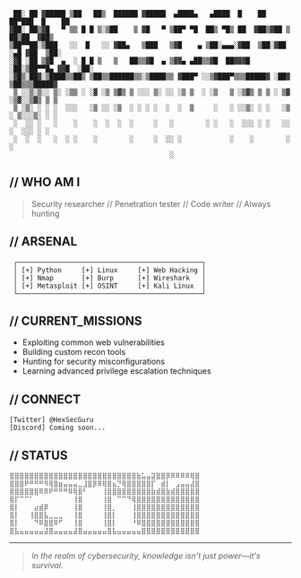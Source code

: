 ```
 ██░ ██ ▓█████ ▒██   ██▒  ██████ ▓█████  ▄████▄   ▄████  █    ██  ██▀███  █    ██ 
▓██░ ██▒▓█   ▀ ▒▒ █ █ ▒░▒██    ▒ ▓█   ▀ ▒██▀ ▀█  ██▒ ▀█▒ ██  ▓██▒▓██ ▒ ██▒██  ▓██▒
▒██▀▀██░▒███   ░░  █   ░░ ▓██▄   ▒███   ▒▓█    ▄ ▒██░▄▄▄░▓██  ▒██░▓██ ░▄█ ▓██  ▒██░
░▓█ ░██ ▒▓█  ▄  ░ █ █ ▒   ▒   ██▒▒▓█  ▄ ▒▓▓▄ ▄██▒▒▓█  ██▓▓▓█  ░██░▒██▀▀█▄ ▓▓█  ░██░
░▓█▒░██▓░▒████▒▒██▒ ▒██▒▒██████▒▒░▒████▒▒ ▓███▀ ░░▒▓███▀▒▒▒█████▓ ░██▓ ▒██▒▒▒█████▓ 
 ▒ ░░▒░▒░░ ▒░ ░▒▒ ░ ░▓ ░▒ ▒▓▒ ▒ ░░░ ▒░ ░░ ░▒ ▒  ░ ░▒   ▒ ░▒▓▒ ▒ ▒ ░ ▒▓ ░▒▓░░▒▓▒ ▒ ▒ 
 ▒ ░▒░ ░ ░ ░  ░░░   ░▒ ░░ ░▒  ░ ░ ░ ░  ░  ░  ▒     ░   ░ ░░▒░ ░ ░   ░▒ ░ ▒░░░▒░ ░ ░ 
 ░  ░░ ░   ░    ░    ░  ░  ░  ░     ░   ░        ░ ░   ░  ░░░ ░ ░   ░░   ░  ░░░ ░ ░ 
 ░  ░  ░   ░  ░ ░    ░        ░     ░  ░░ ░            ░    ░        ░        ░     
                                        ░                                           
```

## // WHO AM I
> Security researcher // Penetration tester // Code writer // Always hunting

## // ARSENAL
```
 ┌──────────────────────────────────────────────┐
 │ [+] Python     [+] Linux     [+] Web Hacking │
 │ [+] Nmap       [+] Burp      [+] Wireshark   │ 
 │ [+] Metasploit [+] OSINT     [+] Kali Linux  │
 └──────────────────────────────────────────────┘
```

## // CURRENT_MISSIONS
- Exploiting common web vulnerabilities
- Building custom recon tools
- Hunting for security misconfigurations
- Learning advanced privilege escalation techniques

## // CONNECT
```
[Twitter] @HexSecGuru
[Discord] Coming soon...
```

## // STATUS
```
⣿⣿⣿⣿⣿⣿⣿⣿⣿⣿⣿⣿⣿⣿⣿⣿⣿⣿⣿⣿⣿⣿⣿⣿⣿⣿⣷⣥⣤⣽⣿⣿⡿⠿⠿⠿⠿⢿⣿
⣿⣿⣿⠟⠛⠛⠛⠻⢿⣿⣶⣤⣤⣤⣀⣸⣿⡿⠿⢿⣿⣦⡙⢿⣿⣿⣿⣿⣿⡏⠀⣾⡇⠀⣠⣤⣤⣼⣿
⣿⣿⣿⣿⣿⣿⠿⠿⠟⠛⠛⠛⠿⢿⣿⠃⠀⠀⠀⢸⣿⣿⣿⣿⣿⣿⣿⣿⣿⣷⣾⣿⣷⣾⣿⣿⣿⣿⣿
⣿⡏⠉⠉⠁⠀⠀⠀⠀⠀⠀⠀⠀⢸⣿⠀⠀⠀⠀⢸⣿⠀⠉⠉⠙⢿⣿⣿⣿⣿⣿⣿⣿⣿⣿⣿⣿⣿⣿
⣿⡇⠀⠀⠀⣴⣾⡿⠀⠀⠀⠀⠀⢸⣿⠀⠀⠀⠀⢸⣿⡀⠀⠀⠀⢸⣿⣿⣿⣿⣿⣿⣿⣿⣿⣿⣿⣿⣿
⣿⡇⠀⠀⢸⣿⣿⣧⣀⣀⣀⠀⠀⢸⣿⠀⠀⠀⠀⢸⣿⡇⠀⠀⠀⢸⣿⣿⣿⣿⣿⣿⣿⣿⣿⣿⣿⣿⣿
⣿⡇⠀⠀⠀⠙⠿⣿⣿⠿⠋⠀⠀⢸⣿⠀⠀⠀⠀⢸⣿⡇⠀⠀⠀⠘⠿⣿⣿⣿⣿⣿⣿⣿⣿⣿⣿⣿⣿
⣿⣧⣤⣤⣤⣤⣤⣼⣿⣤⣤⣤⣤⣼⣿⣤⣤⣤⣤⣤⣿⣧⣤⣤⣤⣤⣤⣿⣿⣿⣿⣿⣿⣿⣿⣿⣿⣿⣿
```

---
> *In the realm of cybersecurity, knowledge isn't just power—it's survival.*
